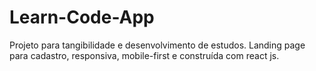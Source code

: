 # Learn-Code-App
Projeto para tangibilidade e desenvolvimento de estudos. Landing page para cadastro, responsiva, mobile-first e construída com react js.
